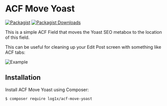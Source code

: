 # ACF Move Yoast
[![Packagist](https://img.shields.io/packagist/v/log1x/acf-move-yoast.svg?style=flat-square)](https://packagist.org/packages/log1x/acf-move-yoast)
[![Packagist Downloads](https://img.shields.io/packagist/dt/log1x/acf-move-yoast.svg?style=flat-square)](https://packagist.org/packages/log1x/acf-move-yoast)

This is a simple ACF Field that moves the Yoast SEO metabox to the location of this field.

This can be useful for cleaning up your Edit Post screen with something like ACF tabs:

![Example](https://log1x.com/screenshots/oJZnAUdq.png)

## Installation
Install ACF Move Yoast using Composer:

```
$ composer require log1x/acf-move-yoast
```
